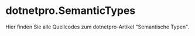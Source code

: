 # dotnetpro.SemanticTypes
Hier finden Sie alle Quellcodes zum dotnetpro-Artikel "Semantische Typen".
